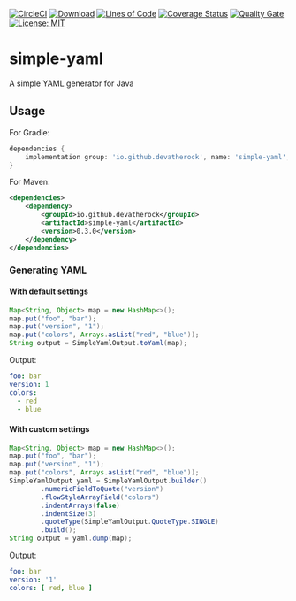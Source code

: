[![CircleCI](https://img.shields.io/circleci/project/github/devatherock/simple-yaml/master.svg)](https://circleci.com/gh/devatherock/simple-yaml)
[![Download](https://img.shields.io/maven-central/v/io.github.devatherock/simple-yaml)](https://mvnrepository.com/artifact/io.github.devatherock/simple-yaml)
[![Lines of Code](https://sonarcloud.io/api/project_badges/measure?project=simple-yaml&metric=ncloc)](https://sonarcloud.io/dashboard?id=simple-yaml)
[![Coverage Status](https://coveralls.io/repos/github/devatherock/simple-yaml/badge.svg?branch=master)](https://coveralls.io/github/devatherock/simple-yaml?branch=master)
[![Quality Gate](https://sonarcloud.io/api/project_badges/measure?project=simple-yaml&metric=alert_status)](https://sonarcloud.io/component_measures?id=simple-yaml&metric=alert_status&view=list)
[![License: MIT](https://img.shields.io/badge/License-MIT-yellow.svg)](https://opensource.org/licenses/MIT)
# simple-yaml
A simple YAML generator for Java

## Usage

For Gradle:
```groovy
dependencies {
    implementation group: 'io.github.devatherock', name: 'simple-yaml', version: '0.3.0'
}
```

For Maven:
```xml
<dependencies>
    <dependency>
        <groupId>io.github.devatherock</groupId>
        <artifactId>simple-yaml</artifactId>
        <version>0.3.0</version>
    </dependency>
</dependencies>
```

### Generating YAML
#### With default settings
```java
Map<String, Object> map = new HashMap<>();
map.put("foo", "bar");
map.put("version", "1");
map.put("colors", Arrays.asList("red", "blue"));
String output = SimpleYamlOutput.toYaml(map);
```

Output:
```yaml
foo: bar
version: 1
colors:
  - red
  - blue
```

#### With custom settings
```java
Map<String, Object> map = new HashMap<>();
map.put("foo", "bar");
map.put("version", "1");
map.put("colors", Arrays.asList("red", "blue"));
SimpleYamlOutput yaml = SimpleYamlOutput.builder()
        .numericFieldToQuote("version")
        .flowStyleArrayField("colors")
        .indentArrays(false)
        .indentSize(3)
        .quoteType(SimpleYamlOutput.QuoteType.SINGLE)
        .build();
String output = yaml.dump(map);
```

Output:
```yaml
foo: bar
version: '1'
colors: [ red, blue ]
```
